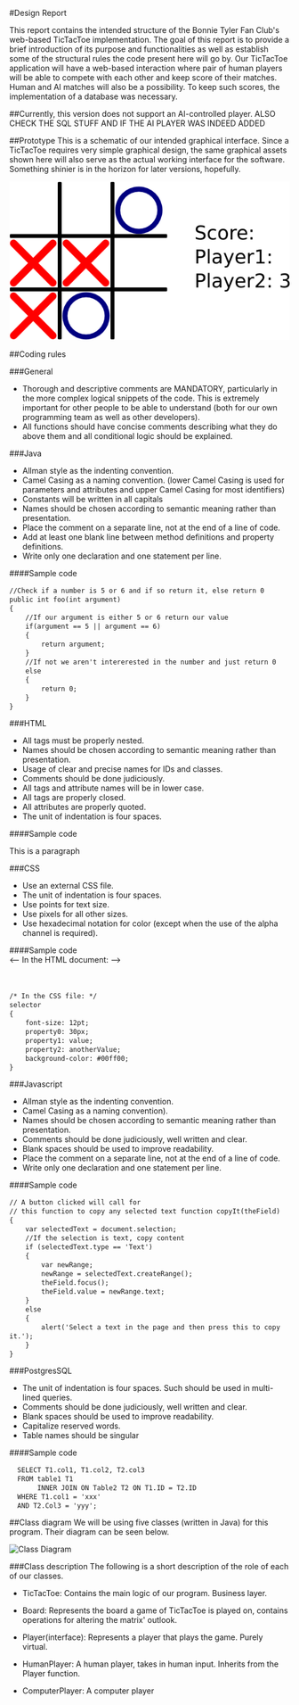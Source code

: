 #Design Report

This report contains the intended structure of the Bonnie Tyler Fan Club's web-based TicTacToe implementation. The goal of this report is to provide a brief introduction of its purpose and functionalities as well as establish some of the structural rules the code present here will go by. Our TicTacToe application will have a web-based interaction where pair of human players will be able to compete with each other and keep score of their matches. Human and AI matches will also be a possibility. To keep such scores, the implementation of a database was necessary.
  
##Currently, this version does not support an AI-controlled player. ALSO CHECK THE SQL STUFF AND IF THE AI PLAYER WAS INDEED ADDED

##Prototype
This is a schematic of our intended graphical interface. Since a TicTacToe requires very simple graphical design, the same graphical assets shown here will also serve as the actual working  interface for the software. Something shinier is in the horizon for later versions, hopefully.

![Prototype](prot.png)

##Coding rules

###General

* Thorough and descriptive comments are MANDATORY, particularly in the more complex logical snippets of the code. This is extremely important for other people to be able to understand (both for our own programming team as well as other developers). 
* All functions should have concise comments describing what they do above them and all conditional logic should be explained.

###Java

* Allman style as the indenting convention.
* Camel Casing as a naming convention. (lower Camel Casing is used for parameters and attributes and upper Camel Casing for most identifiers)
* Constants will be written in all capitals
* Names should be chosen according to semantic meaning rather than presentation.
* Place the comment on a separate line, not at the end of a line of code.
* Add at least one blank line between method definitions and property definitions.
* Write only one declaration and one statement per line.


####Sample code

	//Check if a number is 5 or 6 and if so return it, else return 0
	public int foo(int argument)
	{
		//If our argument is either 5 or 6 return our value
		if(argument == 5 || argument == 6)
		{
			return argument;
		}
		//If not we aren't intererested in the number and just return 0
		else
		{
			return 0;
		}
	}


###HTML

* All tags must be properly nested.  
* Names should be chosen according to semantic meaning rather than presentation.  
* Usage of clear and precise names for IDs and classes.  
* Comments should be done judiciously.  
* All tags and attribute names will be in lower case.  
* All tags are properly closed.  
* All attributes are properly quoted. 
* The unit of indentation is four spaces.  


####Sample code
	<!DOCTYPE html>
	<html lang="en" xmlns="http://www.w3.org/1999/xhtml">
		<head>
			<meta charset="utf-8" />
			<title>Title</title>
			<link rel="stylesheet" type="text/css" href="style.css">
			<script src="script.js"></script>
		</head>
		<body>
			<!--This is a fairly useless web page-->
			<p id="identity" class="class">This is a paragraph</p>
		</body>
	</html>

###CSS

* Use an external CSS file.  
* The unit of indentation is four spaces.  
* Use points for text size.  
* Use pixels for all other sizes.  
* Use hexadecimal notation for color (except when the use of the alpha channel is required).  


####Sample code  
    <-- In the HTML document: -->  
    <head>  
        <link rel="stylesheet" type="text/css" href="test.css" />  
    </head>  
  
    /* In the CSS file: */  
    selector  
    {  
        font-size: 12pt;  
        property0: 30px;  
        property1: value;  
        property2: anotherValue;  
        background-color: #00ff00;  
    }  


###Javascript

* Allman style as the indenting convention.
* Camel Casing as a naming convention).
* Names should be chosen according to semantic meaning rather than presentation.
* Comments should be done judiciously, well written and clear.
* Blank spaces should be used to improve readability.
* Place the comment on a separate line, not at the end of a line of code.
* Write only one declaration and one statement per line.



####Sample code
        
    // A button clicked will call for  
    // this function to copy any selected text function copyIt(theField)  
    {  
        var selectedText = document.selection;  
        //If the selection is text, copy content  
        if (selectedText.type == 'Text') 
        {  
            var newRange;  
            newRange = selectedText.createRange();  
            theField.focus();  
            theField.value = newRange.text;  
        }  
        else 
        {  
            alert('Select a text in the page and then press this to copy it.');  
        }  
    }  

###PostgresSQL
* The unit of indentation is four spaces. Such should be used in multi-lined queries.
* Comments should be done judiciously, well written and clear.
* Blank spaces should be used to improve readability.
* Capitalize reserved words.
* Table names should be singular 

####Sample code

      SELECT T1.col1, T1.col2, T2.col3
      FROM table1 T1
           INNER JOIN ON Table2 T2 ON T1.ID = T2.ID
      WHERE T1.col1 = 'xxx'
      AND T2.Col3 = 'yyy';


##Class diagram
We will be using five classes (written in Java) for this program. Their diagram can be seen below.

![Class Diagram](ClassDiagramTicTacToe.png)

###Class description
The following is a short description of the role of each of our classes.

* TicTacToe: Contains the main logic of our program. Business layer.

* Board: Represents the board a game of TicTacToe is played on, contains operations for altering the matrix'  outlook.

* Player(interface): Represents a player that plays the game. Purely virtual.

* HumanPlayer: A human player, takes in human input. Inherits from the Player function.

* ComputerPlayer: A computer player
